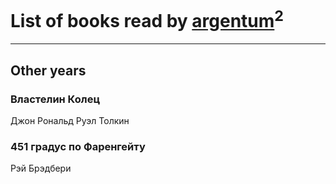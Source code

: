 # List of books read by [argentum](https://plus.google.com/+AlexandraPoliakova)<sup>2</sup>
---

## Other years

### Властелин Колец
Джон Рональд Руэл Толкин


### 451 градус по Фаренгейту
Рэй Брэдбери



